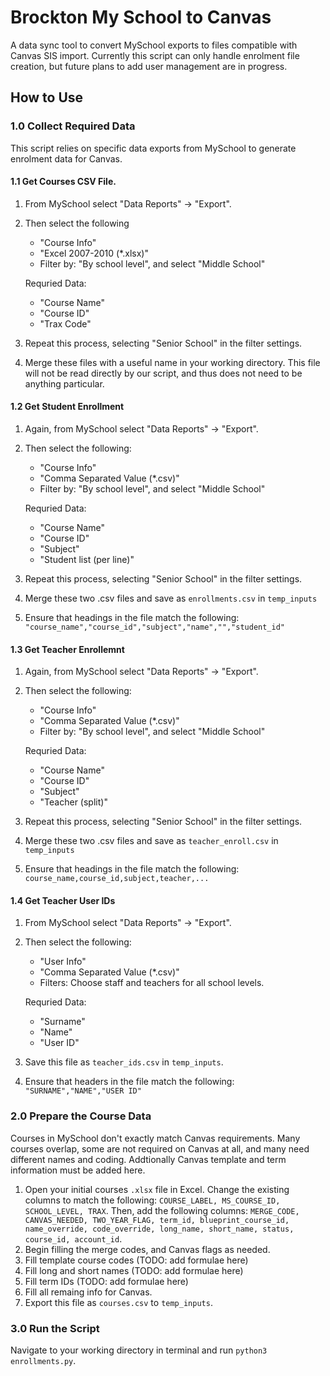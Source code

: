 # Brockton My School to Canvas

A data sync tool to convert MySchool exports to files compatible with Canvas SIS import. Currently this script can only handle enrolment file creation, but future plans to add user management are in progress.

## How to Use

### 1.0 Collect Required Data

This script relies on specific data exports from MySchool to generate enrolment data for Canvas.

#### 1.1 Get Courses CSV File.

1. From MySchool select "Data Reports" -> "Export".
2. Then select the following

    - "Course Info"
    - "Excel 2007-2010 (*.xlsx)"
    - Filter by: "By school level", and select "Middle School"

    Requried Data:

    - "Course Name"
    - "Course ID"
    - "Trax Code"

3. Repeat this process, selecting "Senior School" in the filter settings.
4. Merge these files with a useful name in your working directory. This file will not be read directly by our script, and thus does not need to be anything particular.

#### 1.2 Get Student Enrollment

1. Again, from MySchool select "Data Reports" -> "Export".
2. Then select the following:

    - "Course Info"
    - "Comma Separated Value (*.csv)"
    - Filter by: "By school level", and select "Middle School"

    Requried Data:

    - "Course Name"
    - "Course ID"
    - "Subject"
    - "Student list (per line)"

3. Repeat this process, selecting "Senior School" in the filter settings.
4. Merge these two .csv files and save as `enrollments.csv` in `temp_inputs`
5. Ensure that headings in the file match the following:
`"course_name","course_id","subject","name","","student_id"`

#### 1.3 Get Teacher Enrollemnt

1. Again, from MySchool select "Data Reports" -> "Export".
2. Then select the following:

    - "Course Info"
    - "Comma Separated Value (*.csv)"
    - Filter by: "By school level", and select "Middle School"

    Requried Data:

    - "Course Name"
    - "Course ID"
    - "Subject"
    - "Teacher (split)"

3. Repeat this process, selecting "Senior School" in the filter settings.
4. Merge these two .csv files and save as `teacher_enroll.csv` in `temp_inputs`
5. Ensure that headings in the file match the following:
`course_name,course_id,subject,teacher,...`

#### 1.4 Get Teacher User IDs

1. From MySchool select "Data Reports" -> "Export".
2. Then select the following:

    - "User Info"
    - "Comma Separated Value (*.csv)"
    - Filters: Choose staff and teachers for all school levels.

    Requried Data:

    - "Surname"
    - "Name"
    - "User ID"

3. Save this file as `teacher_ids.csv` in `temp_inputs`.
4. Ensure that headers in the file match the following:
`"SURNAME","NAME","USER ID"`

### 2.0 Prepare the Course Data

Courses in MySchool don't exactly match Canvas requirements. Many courses overlap, some are not required on Canvas at all, and many need different names and coding. Addtionally Canvas template and term information must be added here.

1. Open your initial courses `.xlsx` file in Excel. Change the existing columns to match the following:
`COURSE_LABEL, MS_COURSE_ID, SCHOOL_LEVEL, TRAX`. Then, add the following columns: `MERGE_CODE, CANVAS_NEEDED, TWO_YEAR_FLAG, term_id, blueprint_course_id, name_override, code_override, long_name, short_name, status, course_id, account_id`.
2. Begin filling the merge codes, and Canvas flags as needed.
3. Fill template course codes (TODO: add formulae here)
4. Fill long and short names (TODO: add formulae here)
5. Fill term IDs (TODO: add formulae here)
6. Fill all remaing info for Canvas.
7. Export this file as `courses.csv` to `temp_inputs`.

### 3.0 Run the Script

Navigate to your working directory in terminal and run `python3 enrollments.py`.
